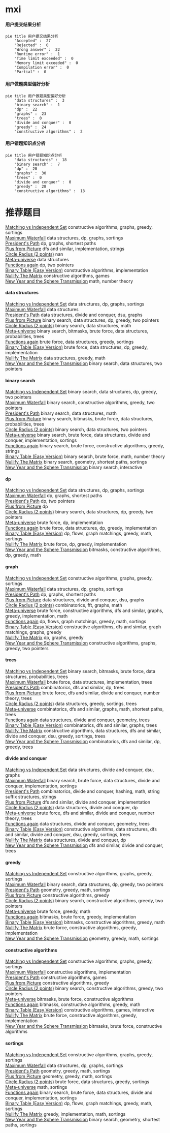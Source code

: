 # mxi
<!-- tabs:start -->
#### **用户提交结果分析**

```mermaid
pie title 用户提交结果分析
    "Accepted" :  27
    "Rejected" :  0
    "Wrong answer" :  22
    "Runtime error" :  1
    "Time limit exceeded" :  0
    "Memory limit exceeded" :  0
    "Compilation error" :  0
    "Partial" :  0
```
#### **用户做题类型偏好分析**

```mermaid
pie title 用户做题类型偏好分析
    "data structures" :  3
    "binary search" :  1
    "dp" :  22
    "graphs" :  23
    "trees" :  0
    "divide and conquer" :  0
    "greedy" :  24
    "constructive algorithms" :  2
```
#### **用户错题知识点分析**

```mermaid
pie title 用户错题知识点分析
    "data structures" :  18
    "binary search" :  7
    "dp" :  20
    "graphs" :  30
    "trees" :  0
    "divide and conquer" :  0
    "greedy" :  28
    "constructive algorithms" :  13
```
<!-- tabs:end -->
# 推荐题目
[Matching vs  Independent Set](https://codeforces.com/contest/1199/problem/E)		constructive algorithms,
                        graphs,
                        greedy,
                        sortings		  
[Maximum Waterfall](http://codeforces.com/problemset/problem/269/D)		data structures,
                        dp,
                        graphs,
                        sortings		  
[President's Path](http://codeforces.com/problemset/problem/416/E)		dp,
                        graphs,
                        shortest paths		  
[Plus from Picture](http://codeforces.com/problemset/problem/1182/B)		dfs and similar,
                        implementation,
                        strings		  
[Circle Radius (2 points)](https://codeforces.com/contest/1164/problem/H)		nan		  
[Meta-universe](http://codeforces.com/problemset/problem/475/F)		data structures		  
[Functions again](http://codeforces.com/problemset/problem/788/A)		dp,
                        two pointers		  
[Binary Table (Easy Version)](http://codeforces.com/problemset/problem/1439/A1)		constructive algorithms,
                        implementation		  
[Nullify The Matrix](http://codeforces.com/problemset/problem/1451/F)		constructive algorithms,
                        games		  
[New Year and the Sphere Transmission](http://codeforces.com/problemset/problem/1091/C)		math,
                        number theory		  
<!-- tabs:start -->
#### **data structures**
[Matching vs  Independent Set](http://codeforces.com/problemset/problem/269/D)		data structures,
                        dp,
                        graphs,
                        sortings		  
[Maximum Waterfall](http://codeforces.com/problemset/problem/475/F)		data structures		  
[President's Path](http://codeforces.com/problemset/problem/1423/H)		data structures,
                        divide and conquer,
                        dsu,
                        graphs		  
[Plus from Picture](http://codeforces.com/problemset/problem/1492/C)		binary search,
                        data structures,
                        dp,
                        greedy,
                        two pointers		  
[Circle Radius (2 points)](http://codeforces.com/problemset/problem/1490/G)		binary search,
                        data structures,
                        math		  
[Meta-universe](http://codeforces.com/problemset/problem/1479/D)		binary search,
                        bitmasks,
                        brute force,
                        data structures,
                        probabilities,
                        trees		  
[Functions again](http://codeforces.com/problemset/problem/1497/A)		brute force,
                        data structures,
                        greedy,
                        sortings		  
[Binary Table (Easy Version)](http://codeforces.com/problemset/problem/1491/C)		brute force,
                        data structures,
                        dp,
                        greedy,
                        implementation		  
[Nullify The Matrix](http://codeforces.com/problemset/problem/1492/B)		data structures,
                        greedy,
                        math		  
[New Year and the Sphere Transmission](http://codeforces.com/problemset/problem/1436/E)		binary search,
                        data structures,
                        two pointers		  
#### **binary search**
[Matching vs  Independent Set](http://codeforces.com/problemset/problem/1492/C)		binary search,
                        data structures,
                        dp,
                        greedy,
                        two pointers		  
[Maximum Waterfall](http://codeforces.com/problemset/problem/1463/D)		binary search,
                        constructive algorithms,
                        greedy,
                        two pointers		  
[President's Path](http://codeforces.com/problemset/problem/1490/G)		binary search,
                        data structures,
                        math		  
[Plus from Picture](http://codeforces.com/problemset/problem/1479/D)		binary search,
                        bitmasks,
                        brute force,
                        data structures,
                        probabilities,
                        trees		  
[Circle Radius (2 points)](http://codeforces.com/problemset/problem/1436/E)		binary search,
                        data structures,
                        two pointers		  
[Meta-universe](http://codeforces.com/problemset/problem/1461/D)		binary search,
                        brute force,
                        data structures,
                        divide and conquer,
                        implementation,
                        sortings		  
[Functions again](http://codeforces.com/problemset/problem/1493/C)		binary search,
                        brute force,
                        constructive algorithms,
                        greedy,
                        strings		  
[Binary Table (Easy Version)](http://codeforces.com/problemset/problem/1487/D)		binary search,
                        brute force,
                        math,
                        number theory		  
[Nullify The Matrix](http://codeforces.com/problemset/problem/1486/B)		binary search,
                        geometry,
                        shortest paths,
                        sortings		  
[New Year and the Sphere Transmission](http://codeforces.com/problemset/problem/1486/C1)		binary search,
                        interactive		  
#### **dp**
[Matching vs  Independent Set](http://codeforces.com/problemset/problem/269/D)		data structures,
                        dp,
                        graphs,
                        sortings		  
[Maximum Waterfall](http://codeforces.com/problemset/problem/416/E)		dp,
                        graphs,
                        shortest paths		  
[President's Path](http://codeforces.com/problemset/problem/788/A)		dp,
                        two pointers		  
[Plus from Picture](https://codeforces.com/contest/1456/problem/D)		dp		  
[Circle Radius (2 points)](http://codeforces.com/problemset/problem/1492/C)		binary search,
                        data structures,
                        dp,
                        greedy,
                        two pointers		  
[Meta-universe](https://codeforces.com/contest/1457/problem/C)		brute force,
                        dp,
                        implementation		  
[Functions again](http://codeforces.com/problemset/problem/1491/C)		brute force,
                        data structures,
                        dp,
                        greedy,
                        implementation		  
[Binary Table (Easy Version)](http://codeforces.com/problemset/problem/1437/C)		dp,
                        flows,
                        graph matchings,
                        greedy,
                        math,
                        sortings		  
[Nullify The Matrix](http://codeforces.com/problemset/problem/1499/B)		brute force,
                        dp,
                        greedy,
                        implementation		  
[New Year and the Sphere Transmission](http://codeforces.com/problemset/problem/1491/D)		bitmasks,
                        constructive algorithms,
                        dp,
                        greedy,
                        math		  
#### **graph**
[Matching vs  Independent Set](https://codeforces.com/contest/1199/problem/E)		constructive algorithms,
                        graphs,
                        greedy,
                        sortings		  
[Maximum Waterfall](http://codeforces.com/problemset/problem/269/D)		data structures,
                        dp,
                        graphs,
                        sortings		  
[President's Path](http://codeforces.com/problemset/problem/416/E)		dp,
                        graphs,
                        shortest paths		  
[Plus from Picture](http://codeforces.com/problemset/problem/1423/H)		data structures,
                        divide and conquer,
                        dsu,
                        graphs		  
[Circle Radius (2 points)](http://codeforces.com/problemset/problem/715/E)		combinatorics,
                        fft,
                        graphs,
                        math		  
[Meta-universe](http://codeforces.com/problemset/problem/1487/C)		brute force,
                        constructive algorithms,
                        dfs and similar,
                        graphs,
                        greedy,
                        implementation,
                        math		  
[Functions again](http://codeforces.com/problemset/problem/1437/C)		dp,
                        flows,
                        graph matchings,
                        greedy,
                        math,
                        sortings		  
[Binary Table (Easy Version)](http://codeforces.com/problemset/problem/1470/D)		constructive algorithms,
                        dfs and similar,
                        graph matchings,
                        graphs,
                        greedy		  
[Nullify The Matrix](http://codeforces.com/problemset/problem/1476/C)		dp,
                        graphs,
                        greedy		  
[New Year and the Sphere Transmission](http://codeforces.com/problemset/problem/1304/D)		constructive algorithms,
                        graphs,
                        greedy,
                        two pointers		  
#### **trees**
[Matching vs  Independent Set](http://codeforces.com/problemset/problem/1479/D)		binary search,
                        bitmasks,
                        brute force,
                        data structures,
                        probabilities,
                        trees		  
[Maximum Waterfall](http://codeforces.com/problemset/problem/1511/C)		brute force,
                        data structures,
                        implementation,
                        trees		  
[President's Path](http://codeforces.com/problemset/problem/1499/F)		combinatorics,
                        dfs and similar,
                        dp,
                        trees		  
[Plus from Picture](http://codeforces.com/problemset/problem/1491/E)		brute force,
                        dfs and similar,
                        divide and conquer,
                        number theory,
                        trees		  
[Circle Radius (2 points)](http://codeforces.com/problemset/problem/1466/D)		data structures,
                        greedy,
                        sortings,
                        trees		  
[Meta-universe](http://codeforces.com/problemset/problem/1495/D)		combinatorics,
                        dfs and similar,
                        graphs,
                        math,
                        shortest paths,
                        trees		  
[Functions again](http://codeforces.com/problemset/problem/1303/G)		data structures,
                        divide and conquer,
                        geometry,
                        trees		  
[Binary Table (Easy Version)](http://codeforces.com/problemset/problem/1454/E)		combinatorics,
                        dfs and similar,
                        graphs,
                        trees		  
[Nullify The Matrix](http://codeforces.com/problemset/problem/1494/D)		constructive algorithms,
                        data structures,
                        dfs and similar,
                        divide and conquer,
                        dsu,
                        greedy,
                        sortings,
                        trees		  
[New Year and the Sphere Transmission](http://codeforces.com/problemset/problem/1292/C)		combinatorics,
                        dfs and similar,
                        dp,
                        greedy,
                        trees		  
#### **divide and conquer**
[Matching vs  Independent Set](http://codeforces.com/problemset/problem/1423/H)		data structures,
                        divide and conquer,
                        dsu,
                        graphs		  
[Maximum Waterfall](http://codeforces.com/problemset/problem/1461/D)		binary search,
                        brute force,
                        data structures,
                        divide and conquer,
                        implementation,
                        sortings		  
[President's Path](http://codeforces.com/problemset/problem/1466/G)		combinatorics,
                        divide and conquer,
                        hashing,
                        math,
                        string suffix structures,
                        strings		  
[Plus from Picture](http://codeforces.com/problemset/problem/1490/D)		dfs and similar,
                        divide and conquer,
                        implementation		  
[Circle Radius (2 points)](https://codeforces.com/contest/1483/problem/C)		data structures,
                        divide and conquer,
                        dp		  
[Meta-universe](http://codeforces.com/problemset/problem/1491/E)		brute force,
                        dfs and similar,
                        divide and conquer,
                        number theory,
                        trees		  
[Functions again](http://codeforces.com/problemset/problem/1303/G)		data structures,
                        divide and conquer,
                        geometry,
                        trees		  
[Binary Table (Easy Version)](http://codeforces.com/problemset/problem/1494/D)		constructive algorithms,
                        data structures,
                        dfs and similar,
                        divide and conquer,
                        dsu,
                        greedy,
                        sortings,
                        trees		  
[Nullify The Matrix](http://codeforces.com/problemset/problem/1482/E)		data structures,
                        divide and conquer,
                        dp		  
[New Year and the Sphere Transmission](http://codeforces.com/problemset/problem/566/C)		dfs and similar,
                        divide and conquer,
                        trees		  
#### **greedy**
[Matching vs  Independent Set](https://codeforces.com/contest/1199/problem/E)		constructive algorithms,
                        graphs,
                        greedy,
                        sortings		  
[Maximum Waterfall](http://codeforces.com/problemset/problem/1492/C)		binary search,
                        data structures,
                        dp,
                        greedy,
                        two pointers		  
[President's Path](https://codeforces.com/contest/1496/problem/C)		geometry,
                        greedy,
                        math,
                        sortings		  
[Plus from Picture](http://codeforces.com/problemset/problem/1493/A)		constructive algorithms,
                        greedy		  
[Circle Radius (2 points)](http://codeforces.com/problemset/problem/1463/D)		binary search,
                        constructive algorithms,
                        greedy,
                        two pointers		  
[Meta-universe](http://codeforces.com/problemset/problem/1462/C)		brute force,
                        greedy,
                        math		  
[Functions again](http://codeforces.com/problemset/problem/1494/B)		bitmasks,
                        brute force,
                        greedy,
                        implementation		  
[Binary Table (Easy Version)](http://codeforces.com/problemset/problem/1492/D)		bitmasks,
                        constructive algorithms,
                        greedy,
                        math		  
[Nullify The Matrix](https://codeforces.com/contest/1483/problem/A)		brute force,
                        constructive algorithms,
                        greedy,
                        implementation		  
[New Year and the Sphere Transmission](http://codeforces.com/problemset/problem/1495/A)		geometry,
                        greedy,
                        math,
                        sortings		  
#### **constructive algorithms**
[Matching vs  Independent Set](https://codeforces.com/contest/1199/problem/E)		constructive algorithms,
                        graphs,
                        greedy,
                        sortings		  
[Maximum Waterfall](http://codeforces.com/problemset/problem/1439/A1)		constructive algorithms,
                        implementation		  
[President's Path](http://codeforces.com/problemset/problem/1451/F)		constructive algorithms,
                        games		  
[Plus from Picture](http://codeforces.com/problemset/problem/1493/A)		constructive algorithms,
                        greedy		  
[Circle Radius (2 points)](http://codeforces.com/problemset/problem/1463/D)		binary search,
                        constructive algorithms,
                        greedy,
                        two pointers		  
[Meta-universe](https://codeforces.com/contest/1456/problem/B)		bitmasks,
                        brute force,
                        constructive algorithms		  
[Functions again](http://codeforces.com/problemset/problem/1492/D)		bitmasks,
                        constructive algorithms,
                        greedy,
                        math		  
[Binary Table (Easy Version)](https://codeforces.com/contest/1504/problem/D)		constructive algorithms,
                        games,
                        interactive		  
[Nullify The Matrix](https://codeforces.com/contest/1483/problem/A)		brute force,
                        constructive algorithms,
                        greedy,
                        implementation		  
[New Year and the Sphere Transmission](https://codeforces.com/contest/1457/problem/D)		bitmasks,
                        brute force,
                        constructive algorithms		  
#### **sortings**
[Matching vs  Independent Set](https://codeforces.com/contest/1199/problem/E)		constructive algorithms,
                        graphs,
                        greedy,
                        sortings		  
[Maximum Waterfall](http://codeforces.com/problemset/problem/269/D)		data structures,
                        dp,
                        graphs,
                        sortings		  
[President's Path](https://codeforces.com/contest/1496/problem/C)		geometry,
                        greedy,
                        math,
                        sortings		  
[Plus from Picture](http://codeforces.com/problemset/problem/1495/A)		geometry,
                        greedy,
                        math,
                        sortings		  
[Circle Radius (2 points)](http://codeforces.com/problemset/problem/1497/A)		brute force,
                        data structures,
                        greedy,
                        sortings		  
[Meta-universe](http://codeforces.com/problemset/problem/1427/A)		math,
                        sortings		  
[Functions again](http://codeforces.com/problemset/problem/1461/D)		binary search,
                        brute force,
                        data structures,
                        divide and conquer,
                        implementation,
                        sortings		  
[Binary Table (Easy Version)](http://codeforces.com/problemset/problem/1437/C)		dp,
                        flows,
                        graph matchings,
                        greedy,
                        math,
                        sortings		  
[Nullify The Matrix](http://codeforces.com/problemset/problem/1473/A)		greedy,
                        implementation,
                        math,
                        sortings		  
[New Year and the Sphere Transmission](http://codeforces.com/problemset/problem/1486/B)		binary search,
                        geometry,
                        shortest paths,
                        sortings		  
<!-- tabs:end -->

